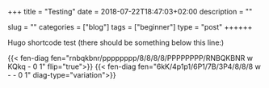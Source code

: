 +++
title = "Testing"
date = 2018-07-22T18:47:03+02:00
description = ""

slug = ""
categories = ["blog"]
tags = ["beginner"]
type = "post"
++++++

Hugo shortcode test (there should be something below this line:)

{{< fen-diag fen="rnbqkbnr/pppppppp/8/8/8/8/PPPPPPPP/RNBQKBNR w KQkq - 0 1" flip="true">}}
{{< fen-diag fen="6kK/4p1p1/6P1/7B/3P4/8/8/8 w - - 0 1" diag-type="variation">}}
